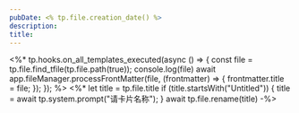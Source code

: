 ```yaml
---
pubDate: <% tp.file.creation_date() %>
description: 
title:
---
```


<%*
tp.hooks.on_all_templates_executed(async () => {
  const file = tp.file.find_tfile(tp.file.path(true));
  console.log(file)
  await app.fileManager.processFrontMatter(file, (frontmatter) => {
    frontmatter.title = file;
  });
});
%>
<%*
let title = tp.file.title
if (title.startsWith("Untitled")) {
title = await tp.system.prompt("请卡片名称");
}
await tp.file.rename(title)
-%>



